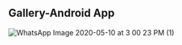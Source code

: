 Gallery-Android App
------------------------------------------------------------------------------------------------------------
![WhatsApp Image 2020-05-10 at 3 00 23 PM (1)](https://user-images.githubusercontent.com/60652132/81496526-d657f780-92d5-11ea-96d8-ee11ca7d0a6d.jpeg)

